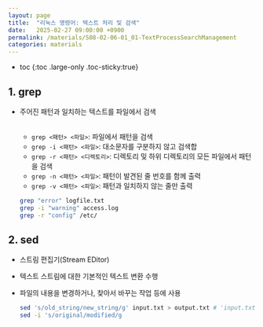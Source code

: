 ```yaml
---
layout: page
title:  "리눅스 명령어: 텍스트 처리 및 검색"
date:   2025-02-27 09:00:00 +0900
permalink: /materials/S08-02-06-01_01-TextProcessSearchManagement
categories: materials
---
```

* toc
{:toc .large-only .toc-sticky:true}


## 1. grep
- 주어진 패턴과 일치하는 텍스트를 파일에서 검색<br><br>
    - `grep <패턴> <파일>`: 파일에서 패턴을 검색
    - `grep -i <패턴> <파일>`: 대소문자를 구분하지 않고 검색합
    - `grep -r <패턴> <디렉토리>`: 디렉토리 및 하위 디렉토리의 모든 파일에서 패턴을 검색
    - `grep -n <패턴> <파일>`: 패턴이 발견된 줄 번호를 함께 출력
    - `grep -v <패턴> <파일>`: 패턴과 일치하지 않는 줄만 출력

    ```bash
    grep "error" logfile.txt
    grep -i "warning" access.log
    grep -r "config" /etc/
    ```

## 2. sed
- 스트림 편집기(Stream EDitor)
- 텍스트 스트림에 대한 기본적인 텍스트 변환 수행
- 파일의 내용을 변경하거나, 찾아서 바꾸는 작업 등에 사용

    ```bash
    sed 's/old_string/new_string/g' input.txt > output.txt # 'input.txt'에서 'old_string'을 'new_string'으로 모두 바꾸어 'output.txt'에 저장
    sed -i 's/original/modified/g
    ```